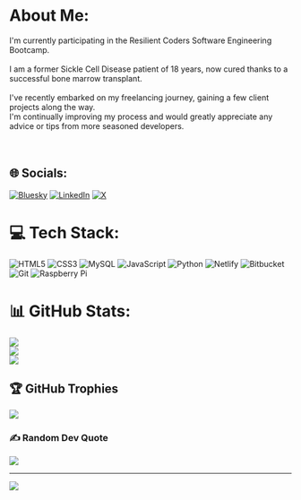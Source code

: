 # About Me:
I'm currently participating in the Resilient Coders Software Engineering Bootcamp.<br><br>I am a former Sickle Cell Disease patient of 18 years, now cured thanks to a successful bone marrow transplant.<br><br>I've recently embarked on my freelancing journey, gaining a few client projects along the way. <br>I'm continually improving my process and would greatly appreciate any advice or tips from more seasoned developers.<br><br><br> 

## 🌐 Socials:
[![Bluesky](https://img.shields.io/badge/bluesky-0285FF?style=for-the-badge&logo=bluesky&logoColor=%23FFFFFF)](https://bsky.app/profile/ozazeez) [![LinkedIn](https://img.shields.io/badge/LinkedIn-%230077B5.svg?logo=linkedin&logoColor=white)](https://linkedin.com/in/azeez-olaosebikan) [![X](https://img.shields.io/badge/X-black.svg?logo=X&logoColor=white)](https://x.com/ozazeez) 

# 💻 Tech Stack:
![HTML5](https://img.shields.io/badge/html5-%23E34F26.svg?style=for-the-badge&logo=html5&logoColor=white) ![CSS3](https://img.shields.io/badge/css3-%231572B6.svg?style=for-the-badge&logo=css3&logoColor=white) ![MySQL](https://img.shields.io/badge/mysql-4479A1.svg?style=for-the-badge&logo=mysql&logoColor=white) ![JavaScript](https://img.shields.io/badge/javascript-%23323330.svg?style=for-the-badge&logo=javascript&logoColor=%23F7DF1E) ![Python](https://img.shields.io/badge/python-3670A0?style=for-the-badge&logo=python&logoColor=ffdd54) ![Netlify](https://img.shields.io/badge/netlify-%23000000.svg?style=for-the-badge&logo=netlify&logoColor=#00C7B7) ![Bitbucket](https://img.shields.io/badge/bitbucket-%230047B3.svg?style=for-the-badge&logo=bitbucket&logoColor=white) ![Git](https://img.shields.io/badge/git-%23F05033.svg?style=for-the-badge&logo=git&logoColor=white) ![Raspberry Pi](https://img.shields.io/badge/-Raspberry_Pi-C51A4A?style=for-the-badge&logo=Raspberry-Pi)

# 📊 GitHub Stats:
![](https://github-readme-stats.vercel.app/api?username=ozazeez&theme=chartreuse-dark&hide_border=false&include_all_commits=true&count_private=true)<br/>
![](https://nirzak-streak-stats.vercel.app/?user=ozazeez&theme=chartreuse-dark&hide_border=false)<br/>
![](https://github-readme-stats.vercel.app/api/top-langs/?username=ozazeez&theme=chartreuse-dark&hide_border=false&include_all_commits=true&count_private=true&layout=compact)

## 🏆 GitHub Trophies
![](https://github-profile-trophy.vercel.app/?username=ozazeez&theme=highcontrast&no-frame=false&no-bg=false&margin-w=4)

### ✍️ Random Dev Quote
![](https://quotes-github-readme.vercel.app/api?type=horizontal&theme=merko)

---
[![](https://visitcount.itsvg.in/api?id=ozazeez&icon=0&color=8)](https://visitcount.itsvg.in)

<!-- Proudly created with GPRM ( https://gprm.itsvg.in ) -->
